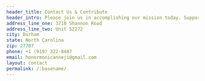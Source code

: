 ```yaml
---
header_title: Contact Us & Contribute
header_intro: Please join us in accomplishing our mission today. Support us by donating via <a href="https://www.paypal.me/nneji" onclick="javascript:window.open('https://www.paypal.me/nneji','WIPaypal','toolbar=no, location=no, directories=no, status=no, menubar=no, scrollbars=yes, resizable=yes, width=1060, height=700'); return false;">PayPal</a>. The Foundation also accepts checks. And if you shop online via our <a href="https://smile.amazon.com/ch/85-1546329" onclick="javascript:window.open('https://smile.amazon.com/ch/85-1546329','WIAmazonSmile','toolbar=no, location=no, directories=no, status=no, menubar=no, scrollbars=yes, resizable=yes, width=1060, height=700'); return false;">AmazonSmile link</a>, we receive a 0.5% corporate donation at no cost to you! Contact us with any questions or suggestions. Thank you.
address_line_one: 3710 Shannon Road
address_line_two: Unit 52272
city: Durham
state: North Carolina
zip: 27707
phone: +1 (919) 322-8487
email: honormonicanneji@gmail.com
layout: contact
permalink: /:basename/
---
```

<!-- Your entries above cannot contain colons -->
<!-- The only colon should be after the variable name (e.g. city:) -->
<!-- The colon is used to separate the variable name from the variable content -->
<!-- The exception is the second colon in the permalink field (e.g. permalink: /:basename/) -->
<!-- BAD -->
<!-- address_line_one: SomeBank, ATTN: Chris Smith -->
<!-- GOOD -->
<!-- address_line_one: SomeBank, ATTN Chris Smith -->
